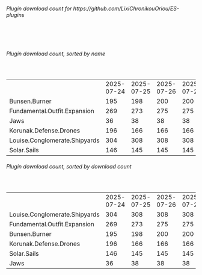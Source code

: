 <h6>Plugin download count for https://github.com/LixiChronikouOriou/ES-plugins</h6><br>
<br>
<h6>Plugin download count, sorted by name</h6><sub><sup><br>
<table>
	<tr>
		<td></td>
		<td>2025-07-24</td>
		<td>2025-07-25</td>
		<td>2025-07-26</td>
		<td>2025-07-27</td>
		<td>2025-07-28</td>
		<td>2025-07-29</td>
		<td>2025-07-30</td>
		<td>today +</td>
	</tr>
	<tr>
		<td>Bunsen.Burner</td>
		<td>195</td>
		<td>198</td>
		<td>200</td>
		<td>200</td>
		<td>202</td>
		<td>202</td>
		<td>202</td>
		<td></td>
	</tr>
	<tr>
		<td>Fundamental.Outfit.Expansion</td>
		<td>269</td>
		<td>273</td>
		<td>275</td>
		<td>275</td>
		<td>279</td>
		<td>279</td>
		<td>281</td>
		<td>+ 2</td>
	</tr>
	<tr>
		<td>Jaws</td>
		<td>36</td>
		<td>38</td>
		<td>38</td>
		<td>38</td>
		<td>42</td>
		<td>42</td>
		<td>42</td>
		<td></td>
	</tr>
	<tr>
		<td>Korunak.Defense.Drones</td>
		<td>196</td>
		<td>166</td>
		<td>166</td>
		<td>166</td>
		<td>170</td>
		<td>170</td>
		<td>170</td>
		<td></td>
	</tr>
	<tr>
		<td>Louise.Conglomerate.Shipyards</td>
		<td>304</td>
		<td>308</td>
		<td>308</td>
		<td>308</td>
		<td>312</td>
		<td>312</td>
		<td>312</td>
		<td></td>
	</tr>
	<tr>
		<td>Solar.Sails</td>
		<td>146</td>
		<td>145</td>
		<td>145</td>
		<td>145</td>
		<td>147</td>
		<td>147</td>
		<td>147</td>
		<td></td>
	</tr>
</table>
</sub></sup>
<h6>Plugin download count, sorted by download count</h6><sub><sup><br>
<table>
	<tr>
		<td></td>
		<td>2025-07-24</td>
		<td>2025-07-25</td>
		<td>2025-07-26</td>
		<td>2025-07-27</td>
		<td>2025-07-28</td>
		<td>2025-07-29</td>
		<td>2025-07-30</td>
		<td>today +</td>
	</tr>
	<tr>
		<td>Louise.Conglomerate.Shipyards</td>
		<td>304</td>
		<td>308</td>
		<td>308</td>
		<td>308</td>
		<td>312</td>
		<td>312</td>
		<td>312</td>
		<td></td>
	</tr>
	<tr>
		<td>Fundamental.Outfit.Expansion</td>
		<td>269</td>
		<td>273</td>
		<td>275</td>
		<td>275</td>
		<td>279</td>
		<td>279</td>
		<td>281</td>
		<td>+ 2</td>
	</tr>
	<tr>
		<td>Bunsen.Burner</td>
		<td>195</td>
		<td>198</td>
		<td>200</td>
		<td>200</td>
		<td>202</td>
		<td>202</td>
		<td>202</td>
		<td></td>
	</tr>
	<tr>
		<td>Korunak.Defense.Drones</td>
		<td>196</td>
		<td>166</td>
		<td>166</td>
		<td>166</td>
		<td>170</td>
		<td>170</td>
		<td>170</td>
		<td></td>
	</tr>
	<tr>
		<td>Solar.Sails</td>
		<td>146</td>
		<td>145</td>
		<td>145</td>
		<td>145</td>
		<td>147</td>
		<td>147</td>
		<td>147</td>
		<td></td>
	</tr>
	<tr>
		<td>Jaws</td>
		<td>36</td>
		<td>38</td>
		<td>38</td>
		<td>38</td>
		<td>42</td>
		<td>42</td>
		<td>42</td>
		<td></td>
	</tr>
</table>
</sub></sup>
